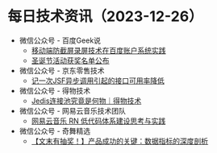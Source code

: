 # 每日技术资讯（2023-12-26）

- 微信公众号 - 百度Geek说
  - [移动端防截屏录屏技术在百度账户系统实践](https://mp.weixin.qq.com/s?__biz=Mzg5MjU0NTI5OQ==&mid=2247575653&idx=1&sn=07d5aa213569e00c8760165085ea814c)
  - [圣诞节活动获奖名单公布](https://mp.weixin.qq.com/s?__biz=Mzg5MjU0NTI5OQ==&mid=2247575653&idx=2&sn=ecf058a865b9039a5b4cc016df4009c9)
- 微信公众号 - 京东零售技术
  - [记一次JSF异步调用引起的接口可用率降低](https://mp.weixin.qq.com/s?__biz=MzUyMDAxMjQ3Ng==&mid=2247504504&idx=1&sn=9e47aaf6f697c6a09cc101c07e96bb79)
- 微信公众号 - 得物技术
  - [Jedis连接池究竟是何物｜得物技术](https://mp.weixin.qq.com/s?__biz=MzkxNTE3ODU0NA==&mid=2247515332&idx=1&sn=47cc21c6f438506675f6f3e8570435d3)
- 微信公众号 - 网易云音乐技术团队
  - [网易云音乐 RN 低代码体系建设思考与实践](https://mp.weixin.qq.com/s?__biz=MzI1NTg3NzcwNQ==&mid=2247489994&idx=1&sn=9c9c3109a6def6815dcf9059b5c8bec9)
- 微信公众号 - 奇舞精选
  - [【文末有抽奖！】产品成功的关键：数据指标的深度剖析](https://mp.weixin.qq.com/s?__biz=Mzg4MTYwMzY1Mw==&mid=2247510063&idx=1&sn=331dccafb3009472ec6234fb2cddb46b)
